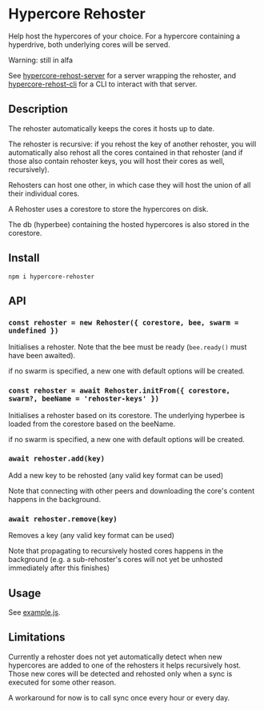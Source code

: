 # Hypercore Rehoster

Help host the hypercores of your choice.
For a hypercore containing a hyperdrive, both underlying cores will be served.

Warning: still in alfa

See [hypercore-rehost-server](https://gitlab.com/HDegroote/hypercore-rehost-server) for a server wrapping the rehoster, and [hypercore-rehost-cli](https://gitlab.com/HDegroote/hypercore-rehost-cli) for a CLI to interact with that server.

## Description

The rehoster automatically keeps the cores it hosts up to date.

The rehoster is recursive: if you rehost the key of another rehoster, you will automatically
also rehost all the cores contained in that rehoster (and if those also contain rehoster keys, you will host their cores as well, recursively).

Rehosters can host one other, in which case they will host the union of all their individual cores.

A Rehoster uses a corestore to store the hypercores on disk.

The db (hyperbee) containing the hosted hypercores is also stored in the corestore.

## Install

`npm i hypercore-rehoster`

## API

### `const rehoster = new Rehoster({ corestore, bee, swarm = undefined })`
Initialises a rehoster. Note that the bee must be ready (`bee.ready()` must have been awaited).

if no swarm is specified, a new one with default options will be created.

### `const rehoster = await Rehoster.initFrom({ corestore, swarm?, beeName = 'rehoster-keys' })`
Initialises a rehoster based on its corestore.
The underlying hyperbee is loaded from the corestore based on the beeName.

if no swarm is specified, a new one with default options will be created.

### `await rehoster.add(key)`
Add a new key to be rehosted (any valid key format can be used)

Note that connecting with other peers and downloading the core's content happens in the background.

### `await rehoster.remove(key)`
Removes a key (any valid key format can be used)

Note that propagating to recursively hosted cores happens in the background
(e.g. a sub-rehoster's cores will not yet be unhosted immediately after this finishes)

## Usage

See [example.js](example.js).

## Limitations

Currently a rehoster does not yet automatically detect when new hypercores are added
to one of the rehosters it helps recursively host.
Those new cores will be detected and rehosted only when a sync is executed for some other reason.

A workaround for now is to call sync once every hour or every day.
